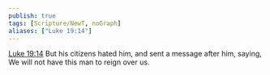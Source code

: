 ```yaml
---
publish: true
tags: [Scripture/NewT, noGraph]
aliases: ["Luke 19:14"]
---
```

[Luke 19:14](https://churchofjesuschrist.org/study/scriptures/nt/luke/19?lang=eng&id=p14#p14) But his citizens hated him, and sent a message after him, saying, We will not have this man to reign over us.
